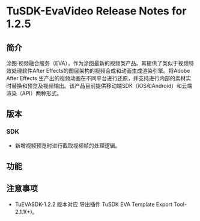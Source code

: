 # TuSDK-EvaVideo Release Notes for 1.2.5

## 简介

涂图·视频融合服务（EVA），作为涂图最新的视频类产品。其提供了类似于视频特效处理软件After Effects的图层架构的视频合成和动画生成渲染引擎。将Adobe After Effects 生产出的视频动画在不同平台进行还原，并支持进行内部的素材实时替换和预览及视频输出。该产品目前提供移动端SDK（iOS和Android）和云端渲染（API）两种形式。

## 版本

### SDK

* 新增视频预览时进行截取视频帧的处理逻辑。

## 功能


## 注意事项

* TuEVASDK-1.2.2 版本对应 导出插件 TuSDK EVA Template Export Tool-2.1.1(+)。

